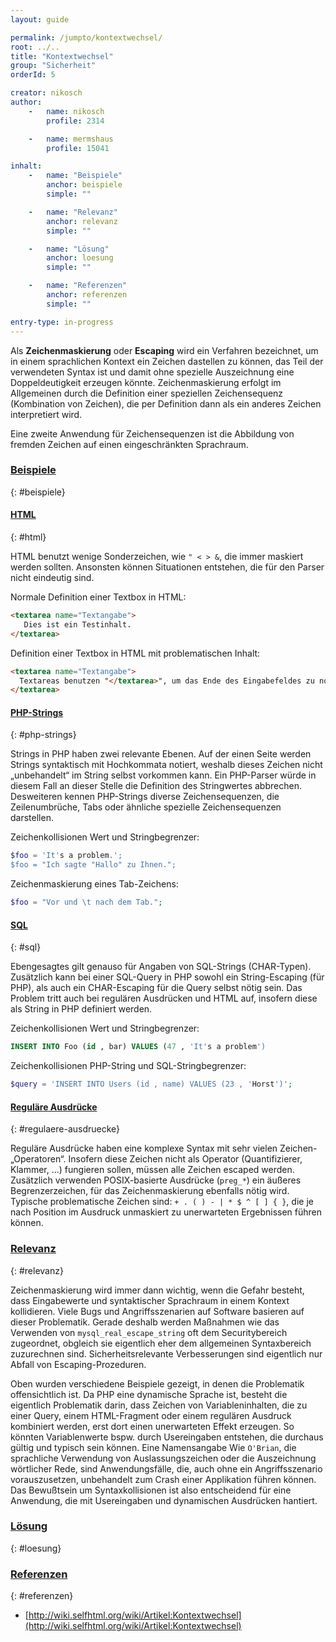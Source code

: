 ```yaml
---
layout: guide

permalink: /jumpto/kontextwechsel/
root: ../..
title: "Kontextwechsel"
group: "Sicherheit"
orderId: 5

creator: nikosch
author:
    -   name: nikosch
        profile: 2314

    -   name: mermshaus
        profile: 15041

inhalt:
    -   name: "Beispiele"
        anchor: beispiele
        simple: ""

    -   name: "Relevanz"
        anchor: relevanz
        simple: ""

    -   name: "Lösung"
        anchor: loesung
        simple: ""

    -   name: "Referenzen"
        anchor: referenzen
        simple: ""

entry-type: in-progress
---
```


Als **Zeichenmaskierung** oder **Escaping** wird ein Verfahren bezeichnet, um in einem
sprachlichen Kontext ein Zeichen dastellen zu können, das Teil der verwendeten
Syntax ist und damit ohne spezielle Auszeichnung eine Doppeldeutigkeit erzeugen
könnte. Zeichenmaskierung erfolgt im Allgemeinen durch die Definition einer
speziellen Zeichensequenz (Kombination von Zeichen), die per Definition dann
als ein anderes Zeichen interpretiert wird.

Eine zweite Anwendung für Zeichensequenzen ist die Abbildung von fremden
Zeichen auf einen eingeschränkten Sprachraum.



### [Beispiele](#beispiele)
{: #beispiele}

#### [HTML](#html)
{: #html}

HTML benutzt wenige Sonderzeichen, wie `" < > &`, die immer maskiert werden
sollten. Ansonsten können Situationen entstehen, die für den Parser nicht
eindeutig sind.

Normale Definition einer Textbox in HTML:

~~~ html
<textarea name="Textangabe">
   Dies ist ein Testinhalt.
</textarea>
~~~

Definition einer Textbox in HTML mit problematischen Inhalt:

~~~ html
<textarea name="Textangabe">
  Textareas benutzen "</textarea>", um das Ende des Eingabefeldes zu notieren.
</textarea>
~~~

#### [PHP-Strings](#php-strings)
{: #php-strings}

Strings in PHP haben zwei relevante Ebenen. Auf der einen Seite werden Strings
syntaktisch mit Hochkommata notiert, weshalb dieses Zeichen nicht „unbehandelt“
im String selbst vorkommen kann. Ein PHP-Parser würde in diesem Fall an dieser
Stelle die Definition des Stringwertes abbrechen. Desweiteren kennen
PHP-Strings diverse Zeichensequenzen, die Zeilenumbrüche, Tabs oder ähnliche
spezielle Zeichensequenzen darstellen.

Zeichenkollisionen Wert und Stringbegrenzer:

~~~ php
$foo = 'It's a problem.';
$foo = "Ich sagte "Hallo" zu Ihnen.";
~~~

Zeichenmaskierung eines Tab-Zeichens:

~~~ php
$foo = "Vor und \t nach dem Tab.";
~~~

#### [SQL](#sql)
{: #sql}

Ebengesagtes gilt genauso für Angaben von SQL-Strings (CHAR-Typen). Zusätzlich
kann bei einer SQL-Query in PHP sowohl ein String-Escaping (für PHP), als auch
ein CHAR-Escaping für die Query selbst nötig sein. Das Problem tritt auch bei
regulären Ausdrücken und HTML auf, insofern diese als String in PHP definiert
werden.

Zeichenkollisionen Wert und Stringbegrenzer:

~~~ sql
INSERT INTO Foo (id , bar) VALUES (47 , 'It's a problem')
~~~

Zeichenkollisionen PHP-String und SQL-Stringbegrenzer:

~~~ php
$query = 'INSERT INTO Users (id , name) VALUES (23 , 'Horst')';
~~~

#### [Reguläre Ausdrücke](#regulaere-ausdruecke)
{: #regulaere-ausdruecke}

Reguläre Ausdrücke haben eine komplexe Syntax mit sehr vielen
Zeichen-„Operatoren“. Insofern diese Zeichen nicht als Operator
(Quantifizierer, Klammer, …) fungieren sollen, müssen alle Zeichen escaped
werden. Zusätzlich verwenden POSIX-basierte Ausdrücke (`preg_*`) ein äußeres
Begrenzerzeichen, für das Zeichenmaskierung ebenfalls nötig wird. Typische
problematische Zeichen sind: `+ . ( ) - | * $ ^ [ ] { }`, die je nach Position
im Ausdruck unmaskiert zu unerwarteten Ergebnissen führen können.



### [Relevanz](#relevanz)
{: #relevanz}

Zeichenmaskierung wird immer dann wichtig, wenn die Gefahr besteht, dass
Eingabewerte und syntaktischer Sprachraum in einem Kontext kollidieren. Viele
Bugs und Angriffsszenarien auf Software basieren auf dieser Problematik. Gerade
deshalb werden Maßnahmen wie das Verwenden von `mysql_real_escape_string` oft dem
Securitybereich zugeordnet, obgleich sie eigentlich eher dem allgemeinen
Syntaxbereich zuzurechnen sind. Sicherheitsrelevante Verbesserungen sind
eigentlich nur Abfall von Escaping-Prozeduren.

Oben wurden verschiedene Beispiele gezeigt, in denen die Problematik
offensichtlich ist. Da PHP eine dynamische Sprache ist, besteht die eigentlich
Problematik darin, dass Zeichen von Variableninhalten, die zu einer Query,
einem HTML-Fragment oder einem regulären Ausdruck kombiniert werden, erst dort
einen unerwarteten Effekt erzeugen. So könnten Variablenwerte bspw. durch
Usereingaben entstehen, die durchaus gültig und typisch sein können. Eine
Namensangabe Wie `O'Brian`, die sprachliche Verwendung von Auslassungszeichen
oder die Auszeichnung wörtlicher Rede, sind Anwendungsfälle, die, auch ohne ein
Angriffsszenario vorauszusetzen, unbehandelt zum Crash einer Applikation führen
können. Das Bewußtsein um Syntaxkollisionen ist also entscheidend für eine
Anwendung, die mit Usereingaben und dynamischen Ausdrücken hantiert.



### [Lösung](#loesung)
{: #loesung}

### [Referenzen](#referenzen)
{: #referenzen}

* [http://wiki.selfhtml.org/wiki/Artikel:Kontextwechsel](http://wiki.selfhtml.org/wiki/Artikel:Kontextwechsel)

